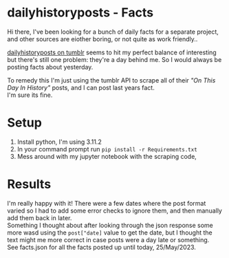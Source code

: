 # dailyhistoryposts - Facts
Hi there, I've been looking for a bunch of daily facts for a separate project, and other sources are eiother boring, or not quite as work friendly..

[dailyhistoryposts on tumblr](https://dailyhistoryposts.tumblr.com/) seems to hit my perfect balance of interesting but there's still one problem: they're a day behind me. So I would always be posting facts about yesterday.

To remedy this I'm just using the tumblr API to scrape all of their *"On This Day In History"* posts, and I can post last years fact.  
I'm sure its fine.

# Setup
1. Install python, I'm using 3.11.2
2. In your command prompt run `pip install -r Requirements.txt`
3. Mess around with my jupyter notebook with the scraping code,

# Results
I'm really happy with it! There were a few dates where the post format varied so I had to add some error checks to ignore them, and then manually add them back in later.  
Something I thought about after looking through the json response some more wasd using the `post["date]` value to get the date, but I thought the text might me more correct in case posts were a day late or something.  
See facts.json for all the facts posted up until today, 25/May/2023.
